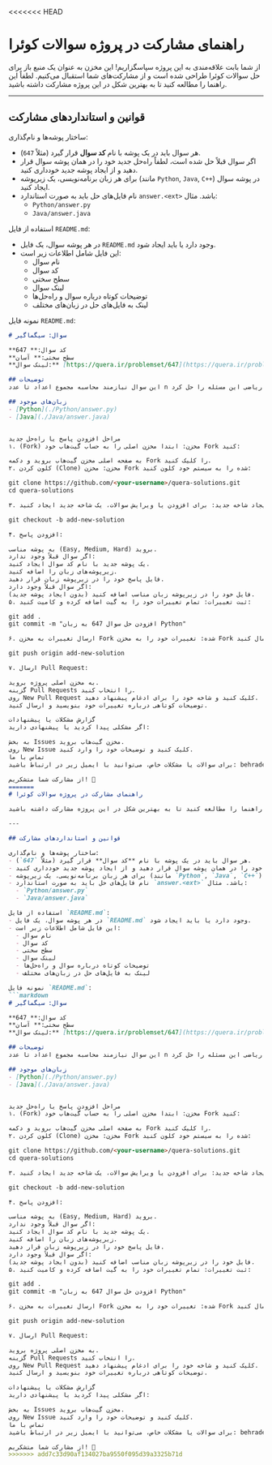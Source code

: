 <<<<<<< HEAD
# راهنمای مشارکت در پروژه سوالات کوئرا

از شما بابت علاقه‌مندی به این پروژه سپاسگزاریم! این مخزن به عنوان یک منبع باز برای حل سوالات کوئرا طراحی شده است و از مشارکت‌های شما استقبال می‌کنیم. لطفاً این راهنما را مطالعه کنید تا به بهترین شکل در این پروژه مشارکت داشته باشید.

---

## قوانین و استانداردهای مشارکت

ساختار پوشه‌ها و نام‌گذاری:
- هر سوال باید در یک پوشه با نام **کد سوال** قرار گیرد (مثلاً `647`).
- اگر سوال قبلاً حل شده است، لطفاً راه‌حل جدید خود را در همان پوشه سوال قرار دهید و از ایجاد پوشه جدید خودداری کنید.
- برای هر زبان برنامه‌نویسی، یک زیرپوشه (مانند `Python`, `Java`, `C++`) در پوشه سوال ایجاد کنید.
- نام فایل‌های حل باید به صورت استاندارد `answer.<ext>` باشد. مثال:
  - `Python/answer.py`
  - `Java/answer.java`

استفاده از فایل `README.md`:
- در هر پوشه سوال، یک فایل `README.md` وجود دارد یا باید ایجاد شود.
- این فایل شامل اطلاعات زیر است:
  - نام سوال
  - کد سوال
  - سطح سختی
  - لینک سوال
  - توضیحات کوتاه درباره سوال و راه‌حل‌ها
  - لینک به فایل‌های حل در زبان‌های مختلف

نمونه فایل `README.md`:
```markdown
# سوال: سیگماگیر

**کد سوال:** 647  
**سطح سختی:** آسان  
**لینک سوال:** [https://quera.ir/problemset/647](https://quera.ir/problemset/647)  

## توضیحات
این سوال نیازمند محاسبه مجموع اعداد تا عدد n است. می‌توان با استفاده از فرمول ریاضی این مسئله را حل کرد.

## زبان‌های موجود
- [Python](./Python/answer.py)
- [Java](./Java/answer.java)


مراحل افزودن پاسخ یا راه‌حل جدید
۱. (Fork) مخزن: ابتدا مخزن اصلی را به حساب گیت‌هاب خود Fork کنید:

به صفحه اصلی مخزن گیت‌هاب بروید و دکمه Fork را کلیک کنید.
۲. کلون کردن (Clone) مخزن: مخزن Fork شده را به سیستم خود کلون کنید:

git clone https://github.com/<your-username>/quera-solutions.git
cd quera-solutions

۳. ایجاد شاخه جدید: برای افزودن یا ویرایش سوالات، یک شاخه جدید ایجاد کنید:

git checkout -b add-new-solution

۴. افزودن پاسخ:

به پوشه مناسب (Easy, Medium, Hard) بروید.
اگر سوال قبلاً وجود ندارد:
یک پوشه جدید با نام کد سوال ایجاد کنید.
زیرپوشه‌های زبان را اضافه کنید.
فایل پاسخ خود را در زیرپوشه زبان قرار دهید.
اگر سوال قبلاً وجود دارد:
فایل خود را در زیرپوشه زبان مناسب اضافه کنید (بدون ایجاد پوشه جدید).
۵. ثبت تغییرات: تمام تغییرات خود را به گیت اضافه کرده و کامیت کنید:

git add .
git commit -m "افزودن حل سوال 647 به زبان Python"

۶. ارسال تغییرات به مخزن Fork شده: تغییرات خود را به مخزن Fork شده ارسال کنید:

git push origin add-new-solution

۷. ارسال Pull Request:

به مخزن اصلی پروژه بروید.
گزینه Pull Requests را انتخاب کنید.
روی New Pull Request کلیک کنید و شاخه خود را برای ادغام پیشنهاد دهید.
توضیحات کوتاهی درباره تغییرات خود بنویسید و ارسال کنید.

گزارش مشکلات یا پیشنهادات
اگر مشکلی پیدا کردید یا پیشنهادی دارید:

به بخش Issues مخزن گیت‌هاب بروید.
روی New Issue کلیک کنید و توضیحات خود را وارد کنید.
تماس با ما
برای سوالات یا مشکلات خاص، می‌توانید با ایمیل زیر در ارتباط باشید: behradeh@gmail.com

از مشارکت شما متشکریم! 🙌
=======
# راهنمای مشارکت در پروژه سوالات کوئرا

از شما بابت علاقه‌مندی به این پروژه سپاسگزاریم! این مخزن به عنوان یک منبع باز برای حل سوالات کوئرا طراحی شده است و از مشارکت‌های شما استقبال می‌کنیم. لطفاً این راهنما را مطالعه کنید تا به بهترین شکل در این پروژه مشارکت داشته باشید.

---

## قوانین و استانداردهای مشارکت

ساختار پوشه‌ها و نام‌گذاری:
- هر سوال باید در یک پوشه با نام **کد سوال** قرار گیرد (مثلاً `647`).
- اگر سوال قبلاً حل شده است، لطفاً راه‌حل جدید خود را در همان پوشه سوال قرار دهید و از ایجاد پوشه جدید خودداری کنید.
- برای هر زبان برنامه‌نویسی، یک زیرپوشه (مانند `Python`, `Java`, `C++`) در پوشه سوال ایجاد کنید.
- نام فایل‌های حل باید به صورت استاندارد `answer.<ext>` باشد. مثال:
  - `Python/answer.py`
  - `Java/answer.java`

استفاده از فایل `README.md`:
- در هر پوشه سوال، یک فایل `README.md` وجود دارد یا باید ایجاد شود.
- این فایل شامل اطلاعات زیر است:
  - نام سوال
  - کد سوال
  - سطح سختی
  - لینک سوال
  - توضیحات کوتاه درباره سوال و راه‌حل‌ها
  - لینک به فایل‌های حل در زبان‌های مختلف

نمونه فایل `README.md`:
```markdown
# سوال: سیگماگیر

**کد سوال:** 647  
**سطح سختی:** آسان  
**لینک سوال:** [https://quera.ir/problemset/647](https://quera.ir/problemset/647)  

## توضیحات
این سوال نیازمند محاسبه مجموع اعداد تا عدد n است. می‌توان با استفاده از فرمول ریاضی این مسئله را حل کرد.

## زبان‌های موجود
- [Python](./Python/answer.py)
- [Java](./Java/answer.java)


مراحل افزودن پاسخ یا راه‌حل جدید
۱. (Fork) مخزن: ابتدا مخزن اصلی را به حساب گیت‌هاب خود Fork کنید:

به صفحه اصلی مخزن گیت‌هاب بروید و دکمه Fork را کلیک کنید.
۲. کلون کردن (Clone) مخزن: مخزن Fork شده را به سیستم خود کلون کنید:

git clone https://github.com/<your-username>/quera-solutions.git
cd quera-solutions

۳. ایجاد شاخه جدید: برای افزودن یا ویرایش سوالات، یک شاخه جدید ایجاد کنید:

git checkout -b add-new-solution

۴. افزودن پاسخ:

به پوشه مناسب (Easy, Medium, Hard) بروید.
اگر سوال قبلاً وجود ندارد:
یک پوشه جدید با نام کد سوال ایجاد کنید.
زیرپوشه‌های زبان را اضافه کنید.
فایل پاسخ خود را در زیرپوشه زبان قرار دهید.
اگر سوال قبلاً وجود دارد:
فایل خود را در زیرپوشه زبان مناسب اضافه کنید (بدون ایجاد پوشه جدید).
۵. ثبت تغییرات: تمام تغییرات خود را به گیت اضافه کرده و کامیت کنید:

git add .
git commit -m "افزودن حل سوال 647 به زبان Python"

۶. ارسال تغییرات به مخزن Fork شده: تغییرات خود را به مخزن Fork شده ارسال کنید:

git push origin add-new-solution

۷. ارسال Pull Request:

به مخزن اصلی پروژه بروید.
گزینه Pull Requests را انتخاب کنید.
روی New Pull Request کلیک کنید و شاخه خود را برای ادغام پیشنهاد دهید.
توضیحات کوتاهی درباره تغییرات خود بنویسید و ارسال کنید.

گزارش مشکلات یا پیشنهادات
اگر مشکلی پیدا کردید یا پیشنهادی دارید:

به بخش Issues مخزن گیت‌هاب بروید.
روی New Issue کلیک کنید و توضیحات خود را وارد کنید.
تماس با ما
برای سوالات یا مشکلات خاص، می‌توانید با ایمیل زیر در ارتباط باشید: behradeh@gmail.com

از مشارکت شما متشکریم! 🙌
>>>>>>> add7c33d90af134027ba9550f095d39a3325b71d
